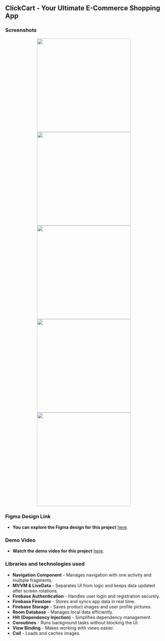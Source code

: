 ## ClickCart - Your Ultimate E-Commerce Shopping App
### Screenshots

<div align="center">
  <img src="https://github.com/KarimovEldar/ClickCart/assets/142349187/01b968b7-cef0-4de5-9392-0546edee793b" width="300">
  <img src="https://github.com/KarimovEldar/ClickCart/assets/142349187/95ccf01a-4014-4fa4-aab5-93bdd39999c8" width="300">
  <img src="https://github.com/KarimovEldar/ClickCart/assets/142349187/e5f28dcd-51c9-4771-8226-40a95968b7cb" width="300">
</div>

<div align="center">
  <img src="https://github.com/KarimovEldar/ClickCart/assets/142349187/db37d07a-c6db-445a-8f64-c93ba4397fb0" width="300">
  <img src="https://github.com/KarimovEldar/ClickCart/assets/142349187/9620c5fd-5167-4857-8858-89eda7284d3e" width="300">
</div>


### Figma Design Link
- **You can explore the Figma design for this project** [here](https://www.figma.com/file/ijaQwVIHjUr6wCnvEG63CO/ClickCart?type=design&node-id=0-1&mode=design&t=QWapesuzcXBi7Cbc-0).

### Demo Video
- **Watch the demo video for this project** [here](https://player.vimeo.com/progressive_redirect/playback/882452549/rendition/720p/file.mp4?loc=external&signature=63908df93db536fdb7ece444551033d73ce401da6bac95b70bd413fc44ec58fc).

### Libraries and technologies used

- **Navigation Component** - Manages navigation with one activity and multiple fragments.  
- **MVVM & LiveData** - Separates UI from logic and keeps data updated after screen rotations.  
- **Firebase Authentication** - Handles user login and registration securely.  
- **Firebase Firestore** - Stores and syncs app data in real time.  
- **Firebase Storage** - Saves product images and user profile pictures.  
- **Room Database** - Manages local data efficiently.  
- **Hilt (Dependency Injection)** - Simplifies dependency management.  
- **Coroutines** - Runs background tasks without blocking the UI.  
- **View Binding** - Makes working with views easier.  
- **Coil** - Loads and caches images.  

